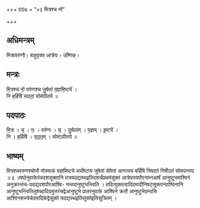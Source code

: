 +++
title = "०३ मित्रश्च नो"

+++
## अधिमन्त्रम्
मित्रावरुणौ। बाहुवृक्त आत्रेयः। उष्णिक्।

## मन्त्रः
मि॒त्रश्च॑ नो॒ वरु॑णश्च जु॒षेतां॑ य॒ज्ञमि॒ष्टये॑ ।  
नि ब॒र्हिषि॑ सदतां॒ सोम॑पीतये ॥

## पदपाठः
मि॒त्रः । च॒ । नः॒ । वरु॑णः । च॒ । जु॒षेता॑म् । य॒ज्ञम् । इ॒ष्टये॑ ।  
नि । ब॒र्हिषि॑ । स॒द॒त॒म् । सोम॑ऽपीतये ॥

## भाष्यम्
मित्रश्चवरुणश्चोभौ नोस्माकं यज्ञमिष्टये अभीष्टाय जुषेतां सेवेतां आगत्यच बर्हिषि निषदतं निषीदतं सोमपानाय ॥ ३ ॥षष्ठेनुवाकेपंचदशसूक्तानि तत्रयदद्यस्थइतिदशर्चंप्रथमंसूक्तं आत्रेयस्यपौरनाम्नआर्षं आनुष्टुभमाश्विनं अनुक्रान्तंच-यदद्यदशपौरआश्वि- नन्तदानुष्टुभन्त्विति । तदित्युक्तत्वादिदमादीनिषट्सूक्तान्याश्विनानि आनुष्टुभन्त्वितितुशब्दादिदमुत्तरंचद्वेआनुष्टुभे प्रातरनुवाके आश्विने क्रतौ आनुष्टुभेछन्दसि आश्विनशस्त्रेचेदमादिकेद्वेसूक्ते यदद्यस्थइतिसूक्तेइतिसूत्रितम् ।